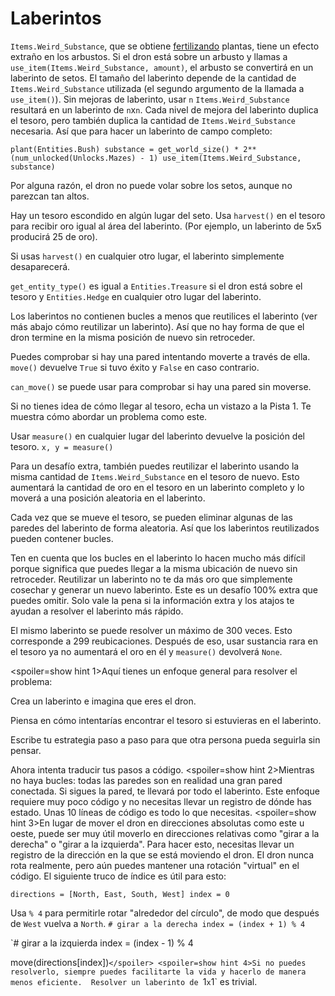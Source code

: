 # Laberintos
`Items.Weird_Substance`, que se obtiene [fertilizando](docs/unlocks/fertilizer.md) plantas, tiene un efecto extraño en los arbustos. Si el dron está sobre un arbusto y llamas a `use_item(Items.Weird_Substance, amount)`, el arbusto se convertirá en un laberinto de setos.
El tamaño del laberinto depende de la cantidad de `Items.Weird_Substance` utilizada (el segundo argumento de la llamada a `use_item()`).
Sin mejoras de laberinto, usar `n` `Items.Weird_Substance` resultará en un laberinto de `n`x`n`. Cada nivel de mejora del laberinto duplica el tesoro, pero también duplica la cantidad de `Items.Weird_Substance` necesaria. 
Así que para hacer un laberinto de campo completo:

`plant(Entities.Bush)
substance = get_world_size() * 2**(num_unlocked(Unlocks.Mazes) - 1)
use_item(Items.Weird_Substance, substance)`


Por alguna razón, el dron no puede volar sobre los setos, aunque no parezcan tan altos.

Hay un tesoro escondido en algún lugar del seto. Usa `harvest()` en el tesoro para recibir oro igual al área del laberinto. (Por ejemplo, un laberinto de 5x5 producirá 25 de oro).

Si usas `harvest()` en cualquier otro lugar, el laberinto simplemente desaparecerá.

`get_entity_type()` es igual a `Entities.Treasure` si el dron está sobre el tesoro y `Entities.Hedge` en cualquier otro lugar del laberinto.

Los laberintos no contienen bucles a menos que reutilices el laberinto (ver más abajo cómo reutilizar un laberinto). Así que no hay forma de que el dron termine en la misma posición de nuevo sin retroceder.

Puedes comprobar si hay una pared intentando moverte a través de ella. 
`move()` devuelve `True` si tuvo éxito y `False` en caso contrario.

`can_move()` se puede usar para comprobar si hay una pared sin moverse.

Si no tienes idea de cómo llegar al tesoro, echa un vistazo a la Pista 1. Te muestra cómo abordar un problema como este.

Usar `measure()` en cualquier lugar del laberinto devuelve la posición del tesoro.
`x, y = measure()`

Para un desafío extra, también puedes reutilizar el laberinto usando la misma cantidad de `Items.Weird_Substance` en el tesoro de nuevo. 
Esto aumentará la cantidad de oro en el tesoro en un laberinto completo y lo moverá a una posición aleatoria en el laberinto.

Cada vez que se mueve el tesoro, se pueden eliminar algunas de las paredes del laberinto de forma aleatoria. Así que los laberintos reutilizados pueden contener bucles.

Ten en cuenta que los bucles en el laberinto lo hacen mucho más difícil porque significa que puedes llegar a la misma ubicación de nuevo sin retroceder.
Reutilizar un laberinto no te da más oro que simplemente cosechar y generar un nuevo laberinto.
Este es un desafío 100% extra que puedes omitir.
Solo vale la pena si la información extra y los atajos te ayudan a resolver el laberinto más rápido.

El mismo laberinto se puede resolver un máximo de 300 veces. Esto corresponde a 299 reubicaciones. Después de eso, usar sustancia rara en el tesoro ya no aumentará el oro en él y `measure()` devolverá `None`.

<spoiler=show hint 1>Aquí tienes un enfoque general para resolver el problema:

Crea un laberinto e imagina que eres el dron.

Piensa en cómo intentarías encontrar el tesoro si estuvieras en el laberinto.

Escribe tu estrategia paso a paso para que otra persona pueda seguirla sin pensar.

Ahora intenta traducir tus pasos a código.
</spoiler>
<spoiler=show hint 2>Mientras no haya bucles: todas las paredes son en realidad una gran pared conectada. Si sigues la pared, te llevará por todo el laberinto.
Este enfoque requiere muy poco código y no necesitas llevar un registro de dónde has estado. Unas 10 líneas de código es todo lo que necesitas.</spoiler>
<spoiler=show hint 3>En lugar de mover el dron en direcciones absolutas como este u oeste, puede ser muy útil moverlo en direcciones relativas como "girar a la derecha" o "girar a la izquierda". Para hacer esto, necesitas llevar un registro de la dirección en la que se está moviendo el dron. El dron nunca rota realmente, pero aún puedes mantener una rotación "virtual" en el código.
El siguiente truco de índice es útil para esto:

`directions = [North, East, South, West]
index = 0`

Usa `% 4` para permitirle rotar "alrededor del círculo", de modo que después de `West` vuelva a `North`.
`# girar a la derecha
index = (index + 1) % 4`

`# girar a la izquierda
index = (index - 1) % 4

move(directions[index])`</spoiler>
<spoiler=show hint 4>Si no puedes resolverlo, siempre puedes facilitarte la vida y hacerlo de manera menos eficiente. 
Resolver un laberinto de `1`x`1` es trivial.</spoiler>
